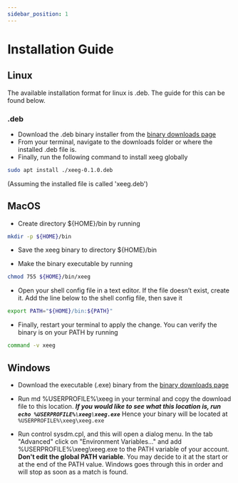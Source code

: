 ```yaml
---
sidebar_position: 1
---
```


# Installation Guide

## Linux
The available installation format for linux is .deb.
The guide for this can be found below.
### .deb
- Download the .deb binary installer from the [binary downloads page](/docs/extras/downloads)
- From your terminal, navigate to the downloads folder or where the installed .deb file is.
- Finally, run the following command to install xeeg globally
```bash
sudo apt install ./xeeg-0.1.0.deb
```
(Assuming the installed file is called 'xeeg.deb')


## MacOS
- Create directory ${HOME}/bin by running

```bash
mkdir -p ${HOME}/bin
```

- Save the xeeg binary to directory ${HOME}/bin

- Make the binary executable by running

```bash
chmod 755 ${HOME}/bin/xeeg
```

- Open your shell config file in a text editor. If the file doesn’t exist, create it.
Add the line below to the shell config file, then save it

```bash
export PATH="${HOME}/bin:${PATH}"
```

- Finally, restart your terminal to apply the change. You can verify the binary is on your PATH by running

```bash
command -v xeeg
```

## Windows
- Download the executable (.exe) binary from the [binary downloads page](/docs/extras/downloads)

- Run md %USERPROFILE%\xeeg in your terminal and copy the download file to this location.
***If you would like to see what this location is, run `echo %USERPROFILE%\xeeg\xeeg.exe`***
Hence your binary will be located at `%USERPROFILE%\xeeg\xeeg.exe`

- Run control sysdm.cpl, and this will open a dialog menu. In the tab "Advanced" click on "Environment Variables..." and add %USERPROFILE%\xeeg\xeeg.exe to the PATH variable of your account. **Don't edit the global PATH variable**.
You may decide to it at the start or at the end of the PATH value. Windows goes through this in order and will stop as soon as a match is found.
